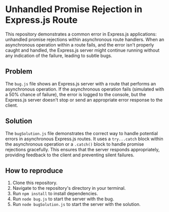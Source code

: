 # Unhandled Promise Rejection in Express.js Route

This repository demonstrates a common error in Express.js applications: unhandled promise rejections within asynchronous route handlers.  When an asynchronous operation within a route fails, and the error isn't properly caught and handled, the Express.js server might continue running without any indication of the failure, leading to subtle bugs.

## Problem

The `bug.js` file shows an Express.js server with a route that performs an asynchronous operation.  If the asynchronous operation fails (simulated with a 50% chance of failure), the error is logged to the console, but the Express.js server doesn't stop or send an appropriate error response to the client.

## Solution

The `bugSolution.js` file demonstrates the correct way to handle potential errors in asynchronous Express.js routes.  It uses a `try...catch` block within the asynchronous operation or a `.catch()` block to handle promise rejections gracefully.  This ensures that the server responds appropriately, providing feedback to the client and preventing silent failures.

## How to reproduce

1. Clone this repository.
2. Navigate to the repository's directory in your terminal.
3. Run `npm install` to install dependencies.
4. Run `node bug.js` to start the server with the bug.
5. Run `node bugSolution.js` to start the server with the solution.